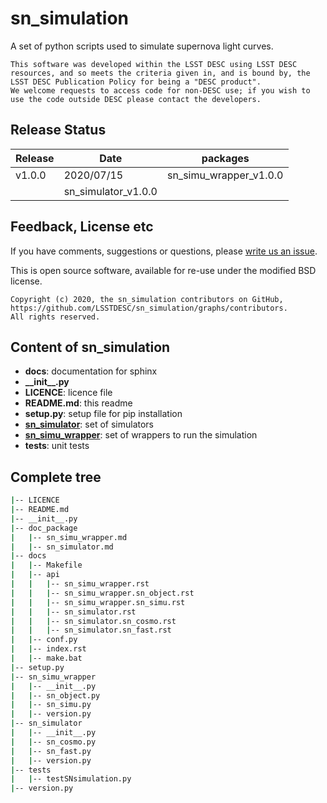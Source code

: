 # sn_simulation

A set of python scripts used to simulate supernova light curves.

```
This software was developed within the LSST DESC using LSST DESC resources, and so meets the criteria given in, and is bound by, the LSST DESC Publication Policy for being a "DESC product".
We welcome requests to access code for non-DESC use; if you wish to use the code outside DESC please contact the developers.

```
## Release Status

|Release|Date|packages|
|---|---|---|
|v1.0.0|2020/07/15|sn_simu_wrapper_v1.0.0|
| | sn_simulator_v1.0.0|

## Feedback, License etc

If you have comments, suggestions or questions, please [write us an issue](https://github.com/LSSTDESC/sn_simulation/issues).

This is open source software, available for re-use under the modified BSD license.

```
Copyright (c) 2020, the sn_simulation contributors on GitHub, https://github.com/LSSTDESC/sn_simulation/graphs/contributors.
All rights reserved.
```

## Content of sn_simulation ##
* **docs**: documentation for sphinx
* **\_\_init\_\_.py**
* **LICENCE**: licence file
* **README.md**: this readme
* **setup.py**: setup file for pip installation
* [**sn_simulator**](doc_package/sn_simulator.md): set of simulators
* [**sn_simu_wrapper**](doc_package/sn_simu_wrapper.md): set of wrappers to run the simulation
* **tests**: unit tests


## Complete tree ##
```bash
|-- LICENCE
|-- README.md
|-- __init__.py
|-- doc_package
|   |-- sn_simu_wrapper.md
|   |-- sn_simulator.md
|-- docs
|   |-- Makefile
|   |-- api
|   |   |-- sn_simu_wrapper.rst
|   |   |-- sn_simu_wrapper.sn_object.rst
|   |   |-- sn_simu_wrapper.sn_simu.rst
|   |   |-- sn_simulator.rst
|   |   |-- sn_simulator.sn_cosmo.rst
|   |   |-- sn_simulator.sn_fast.rst
|   |-- conf.py
|   |-- index.rst
|   |-- make.bat
|-- setup.py
|-- sn_simu_wrapper
|   |-- __init__.py
|   |-- sn_object.py
|   |-- sn_simu.py
|   |-- version.py
|-- sn_simulator
|   |-- __init__.py
|   |-- sn_cosmo.py
|   |-- sn_fast.py
|   |-- version.py
|-- tests
|   |-- testSNsimulation.py
|-- version.py
```
